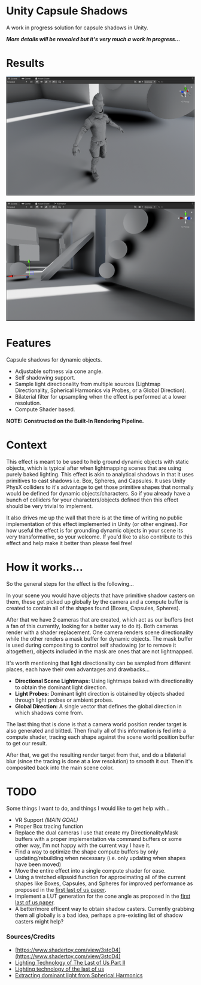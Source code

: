 # Unity Capsule Shadows

A work in progress solution for capsule shadows in Unity.

***More details will be revealed but it's very much a work in progress...***

# Results
![char1](GithubContent/char1.png)

![env1](GithubContent/env1.png)

# Features

Capsule shadows for dynamic objects.

- Adjustable softness via cone angle.
- Self shadowing support.
- Sample light directionality from multiple sources (Lightmap Directionality, Spherical Harmonics via Probes, or a Global Direction).
- Bilaterial filter for upsampling when the effect is performed at a lower resolution.
- Compute Shader based.

**NOTE: Constructed on the Built-In Rendering Pipeline.**

# Context

This effect is meant to be used to help ground dynamic objects with static objects, which is typical after when lightmapping scenes that are using purely baked lighting. This effect is akin to analytical shadows in that it uses primitives to cast shadows i.e. Box, Spheres, and Capsules. It uses Unity PhysX colliders to it's advantage to get those primitive shapes that normally would be defined for dynamic objects/characters. So if you already have a bunch of colliders for your characters/objects defined then this effect should be very trivial to implement.

It also drives me up the wall that there is at the time of writing no public implementation of this effect implemented in Unity (or other engines). For how useful the effect is for grounding dynamic objects in your scene its very transformative, so your welcome. If you'd like to also contribute to this effect and help make it better than please feel free!

# How it works...

So the general steps for the effect is the following...

In your scene you would have objects that have primitive shadow casters on them, these get picked up globally by the camera and a compute buffer is created to contain all of the shapes found (Boxes, Capsules, Spheres).

After that we have 2 cameras that are created, which act as our buffers (not a fan of this currently, looking for a better way to do it). Both cameras render with a shader replacement. One camera renders scene directionality while the other renders a mask buffer for dynamic objects. The mask buffer is used during compositing to control self shadowing (or to remove it altogether), objects included in the mask are ones that are not lightmapped.

It's worth mentioning that light directionality can be sampled from different places, each have their own advantages and drawbacks...
- **Directional Scene Lightmaps:** Using lightmaps baked with directionality to obtain the dominant light direction.
- **Light Probes:** Dominant light direction is obtained by objects shaded through light probes or ambient probes.
- **Global Direction:** A single vector that defines the global direction in which shadows come from.

The last thing that is done is that a camera world position render target is also generated and blitted. Then finally all of this information is fed into a compute shader, tracing each shape against the scene world position buffer to get our result.

After that, we get the resulting render target from that, and do a bilaterial blur (since the tracing is done at a low resolution) to smooth it out. Then it's composited back into the main scene color.

# TODO

Some things I want to do, and things I would like to get help with...

- VR Support *(MAIN GOAL)*
- Proper Box tracing function
- Replace the dual cameras I use that create my Directionality/Mask buffers with a proper implementation via command buffers or some other way, I'm not happy with the current way I have it.
- Find a way to optimize the shape compute buffers by only updating/rebuilding when necessary (i.e. only updating when shapes have been moved)
- Move the entire effect into a single compute shader for ease.
- Using a tretched elipsoid function for approximating all of the current shapes like Boxes, Capsules, and Spheres for improved performance as proposed in the [first last of us paper](http://miciwan.com/SIGGRAPH2013/Lighting%20Technology%20of%20The%20Last%20Of%20Us.pdf).
- Implement a LUT generation for the cone angle as proposed in the [first last of us paper](http://miciwan.com/SIGGRAPH2013/Lighting%20Technology%20of%20The%20Last%20Of%20Us.pdf).
- A better/more efficent way to obtain shadow casters. Currently grabbing them all globally is a bad idea, perhaps a pre-existing list of shadow casters might help?

### Sources/Credits

- [https://www.shadertoy.com/view/3stcD4](https://www.shadertoy.com/view/3stcD4)
- [Lighting Technology of The Last of Us Part II](https://history.siggraph.org/learning/lighting-technology-of-the-last-of-us-part-ii-by-doghramachi/)
- [Lighting technology of the last of us](http://miciwan.com/SIGGRAPH2013/Lighting%20Technology%20of%20The%20Last%20Of%20Us.pdf)
- [Extracting dominant light from Spherical Harmonics](https://www.gamedeveloper.com/programming/in-depth-extracting-dominant-light-from-spherical-harmonics)
